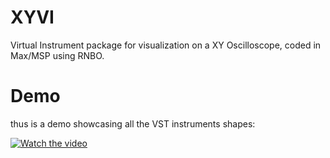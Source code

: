 # XYVI
Virtual Instrument package for visualization on a XY Oscilloscope, coded in Max/MSP using RNBO.

# Demo

thus is a demo showcasing all the VST instruments shapes:

[![Watch the video](https://img.youtube.com/vi/WFMSBGinrq0/maxresdefault.jpg)](https://youtu.be/WFMSBGinrq0)